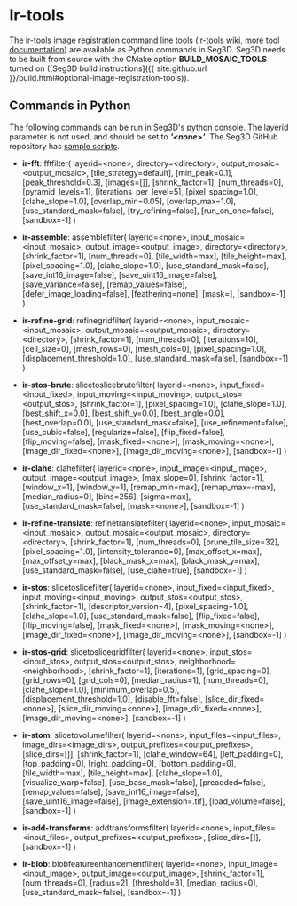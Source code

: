 # Ir-tools

The ir-tools image registration command line tools ([ir-tools wiki](http://medimagingwiki.sci.utah.edu/wiki/Ir-tools), [more tool documentation](http://www.sci.utah.edu/~bgrimm/iris/docs/tools.html)) are available as Python commands in Seg3D. Seg3D needs to be built from source with the CMake option **BUILD_MOSAIC_TOOLS** turned on ([Seg3D build instructions]({{ site.github.url }}/build.html#optional-image-registration-tools)).

## Commands in Python

The following commands can be run in Seg3D's python console. The layerid parameter is not used, and should be set to ***\'\<none\>\'***. The Seg3D GitHub repository has [sample scripts](https://github.com/SCIInstitute/Seg3D/tree/master/scripts).

* **ir-fft**: fftfilter( layerid=\<none\>, directory=\<directory\>, output_mosaic=\<output_mosaic\>, [tile_strategy=default], [min_peak=0.1], [peak_threshold=0.3], [images=[]], [shrink_factor=1], [num_threads=0], [pyramid_levels=1], [iterations_per_level=5], [pixel_spacing=1.0], [clahe_slope=1.0], [overlap_min=0.05], [overlap_max=1.0], [use_standard_mask=false], [try_refining=false], [run_on_one=false], [sandbox=-1] )

* **ir-assemble**: assemblefilter( layerid=\<none\>, input_mosaic=\<input_mosaic\>, output_image=\<output_image\>, directory=\<directory\>, [shrink_factor=1], [num_threads=0], [tile_width=max], [tile_height=max], [pixel_spacing=1.0], [clahe_slope=1.0], [use_standard_mask=false], [save_int16_image=false], [save_uint16_image=false], [save_variance=false], [remap_values=false], [defer_image_loading=false], [feathering=none], [mask=<none>], [sandbox=-1] )

* **ir-refine-grid**: refinegridfilter( layerid=\<none\>, input_mosaic=\<input_mosaic\>, output_mosaic=\<output_mosaic\>, directory=\<directory\>, [shrink_factor=1], [num_threads=0], [iterations=10], [cell_size=0], [mesh_rows=0], [mesh_cols=0], [pixel_spacing=1.0], [displacement_threshold=1.0], [use_standard_mask=false], [sandbox=-1] )

* **ir-stos-brute**: slicetoslicebrutefilter( layerid=\<none\>, input_fixed=\<input_fixed\>, input_moving=\<input_moving\>, output_stos=\<output_stos\>, [shrink_factor=1], [pixel_spacing=1.0], [clahe_slope=1.0], [best_shift_x=0.0], [best_shift_y=0.0], [best_angle=0.0], [best_overlap=0.0], [use_standard_mask=false], [use_refinement=false], [use_cubic=false], [regularize=false], [flip_fixed=false], [flip_moving=false], [mask_fixed=\<none\>], [mask_moving=\<none\>], [image_dir_fixed=\<none\>], [image_dir_moving=\<none\>], [sandbox=-1] )

* **ir-clahe**: clahefilter( layerid=\<none\>, input_image=\<input_image\>, output_image=\<output_image\>, [max_slope=0], [shrink_factor=1], [window_x=1], [window_y=1], [remap_min=max], [remap_max=-max], [median_radius=0], [bins=256], [sigma=max], [use_standard_mask=false], [mask=\<none\>], [sandbox=-1] )

* **ir-refine-translate**: refinetranslatefilter( layerid=\<none\>, input_mosaic=\<input_mosaic\>, output_mosaic=\<output_mosaic\>, directory=\<directory\>, [shrink_factor=1], [num_threads=0], [prune_tile_size=32], [pixel_spacing=1.0], [intensity_tolerance=0], [max_offset_x=max], [max_offset_y=max], [black_mask_x=max], [black_mask_y=max], [use_standard_mask=false], [use_clahe=true], [sandbox=-1] )

* **ir-stos**: slicetoslicefilter( layerid=\<none\>, input_fixed=\<input_fixed\>, input_moving=\<input_moving\>, output_stos=\<output_stos\>, [shrink_factor=1], [descriptor_version=4], [pixel_spacing=1.0], [clahe_slope=1.0], [use_standard_mask=false], [flip_fixed=false], [flip_moving=false], [mask_fixed=\<none\>], [mask_moving=\<none\>], [image_dir_fixed=\<none\>], [image_dir_moving=\<none\>], [sandbox=-1] )

* **ir-stos-grid**: slicetoslicegridfilter( layerid=\<none\>, input_stos=\<input_stos\>, output_stos=\<output_stos\>, neighborhood=\<neighborhood\>, [shrink_factor=1], [iterations=1], [grid_spacing=0], [grid_rows=0], [grid_cols=0], [median_radius=1], [num_threads=0], [clahe_slope=1.0], [minimum_overlap=0.5], [displacement_threshold=1.0], [disable_fft=false], [slice_dir_fixed=\<none\>], [slice_dir_moving=\<none\>], [image_dir_fixed=\<none\>], [image_dir_moving=\<none\>], [sandbox=-1] )

* **ir-stom**: slicetovolumefilter( layerid=\<none\>, input_files=\<input_files\>, image_dirs=\<image_dirs\>, output_prefixes=\<output_prefixes\>, [slice_dirs=[]], [shrink_factor=1], [clahe_window=64], [left_padding=0], [top_padding=0], [right_padding=0], [bottom_padding=0], [tile_width=max], [tile_height=max], [clahe_slope=1.0], [visualize_warp=false], [use_base_mask=false], [preadded=false], [remap_values=false], [save_int16_image=false], [save_uint16_image=false], [image_extension=.tif], [load_volume=false], [sandbox=-1] )

* **ir-add-transforms**: addtransformsfilter( layerid=\<none\>, input_files=\<input_files\>, output_prefixes=\<output_prefixes\>, [slice_dirs=[]], [sandbox=-1] )

* **ir-blob**: blobfeatureenhancementfilter( layerid=\<none\>, input_image=\<input_image\>, output_image=\<output_image\>, [shrink_factor=1], [num_threads=0], [radius=2], [threshold=3], [median_radius=0], [use_standard_mask=false], [sandbox=-1] )
